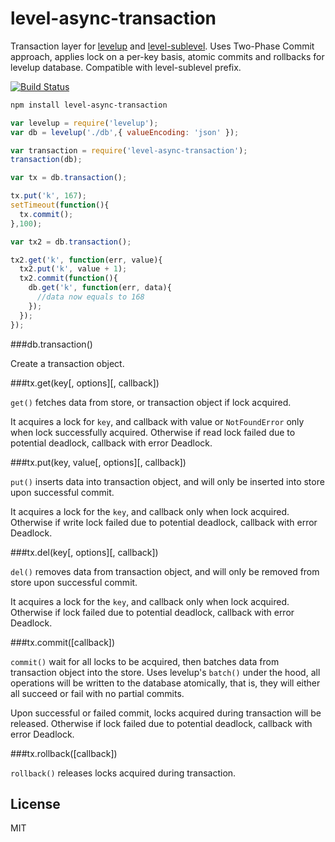 # level-async-transaction

Transaction layer for [levelup](https://github.com/rvagg/node-levelup) and [level-sublevel](https://github.com/dominictarr/level-sublevel). 
Uses Two-Phase Commit approach, applies lock on a per-key basis, atomic commits and rollbacks for levelup database. Compatible with level-sublevel prefix.

[![Build Status](https://travis-ci.org/cshum/level-async-transaction.svg?branch=master)](https://travis-ci.org/cshum/level-async-transaction)

```bash
npm install level-async-transaction
```

```Javascript
var levelup = require('levelup');
var db = levelup('./db',{ valueEncoding: 'json' });

var transaction = require('level-async-transaction');
transaction(db);

var tx = db.transaction();

tx.put('k', 167);
setTimeout(function(){
  tx.commit();
},100);

var tx2 = db.transaction();

tx2.get('k', function(err, value){
  tx2.put('k', value + 1);
  tx2.commit(function(){
    db.get('k', function(err, data){
      //data now equals to 168
    });
  });
});
```

###db.transaction()

Create a transaction object.

###tx.get(key[, options][, callback])

`get()` fetches data from store, or transaction object if lock acquired. 

It acquires a lock for `key`, and callback with value or `NotFoundError` only when lock successfully acquired. 
Otherwise if read lock failed due to potential deadlock, callback with error Deadlock.

###tx.put(key, value[, options][, callback])

`put()` inserts data into transaction object, 
and will only be inserted into store upon successful commit. 

It acquires a lock for the `key`, and callback only when lock acquired.
Otherwise if write lock failed due to potential deadlock, callback with error Deadlock.

###tx.del(key[, options][, callback])

`del()` removes data from transaction object, 
and will only be removed from store upon successful commit. 

It acquires a lock for the `key`, and callback only when lock acquired.
Otherwise if lock failed due to potential deadlock, callback with error Deadlock.

###tx.commit([callback])

`commit()` wait for all locks to be acquired, then batches data from transaction object into the store.
Uses levelup's `batch()` under the hood, 
all operations will be written to the database atomically, that is, they will either all succeed or fail with no partial commits.

Upon successful or failed commit, locks acquired during transaction will be released.
Otherwise if lock failed due to potential deadlock, callback with error Deadlock.

###tx.rollback([callback])

`rollback()` releases locks acquired during transaction.

## License

MIT
